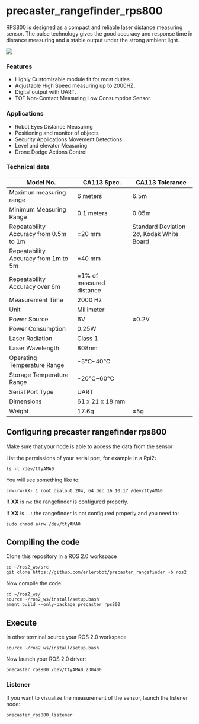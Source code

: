 # precaster_rangefinder_rps800

[RPS800](https://www.precaster.com.tw/predustrial/rps800/) is designed as a compact and reliable laser distance measuring sensor. The pulse technology gives the good accuracy and response time in distance measuring and a stable output under the strong ambient light.

![](https://www.precaster.com.tw/predustrial/wp-content/uploads/2016/08/RPS800_img4.png)

### Features

 - Highly Customizable module fit for most duties.
 - Adjustable High Speed measuring up to 2000HZ.
 - Digital output with UART.
 - TOF Non-Contact Measuring Low Consumption Sensor.

### Applications

 - Robot Eyes Distance Measuring
 - Positioning and monitor of objects
 - Security Applications Movement Detections
 - Level and elevator Measuring
 - Drone Dodge Actions Control

### Technical data

| Model No. | CA113 Spec. | CA113 Tolerance|
| --- | --- | --- |
| Maximun measuring range| 6 meters | 6.5m |
| Minimum Measuring Range|  0.1 meters | 0.05m|
|  Repeatability Accuracy from 0.5m to 1m |  ±20 mm|  Standard Deviation 2σ, Kodak White Board|
| Repeatability Accuracy from 1m to 5m | ±40 mm|
| Repeatability Accuracy over 6m	 | ±1% of measured distance | |
| Measurement Time | 2000 Hz| |
| Unit		| Millimeter| |
| Power Source		| 6V|  ±0.2V|
| Power Consumption		| 0.25W | |
| Laser Radiation		| Class 1| |
| Laser Wavelength		| 808nm| |
| Operating Temperature Range		| -5°C~40°C| |
| Storage Temperature Range		| -20°C~60°C| |
| Serial Port Type		| UART| | |
| Dimensions		| 61 x 21 x 18 mm| |
| Weight		| 17.6g| ±5g | |

## Configuring precaster rangefinder rps800

Make sure that your node is able to access the data from the sensor

List the permissions of your serial port, for example in a Rpi2:

```
ls -l /dev/ttyAMA0
```

You will see something like to:

```
crw-rw-XX- 1 root dialout 204, 64 Dec 16 10:17 /dev/ttyAMA0
```

If **XX** is `rw`: the rangefinder is configured properly.

If **XX** is `--`: the rangefinder is not configured properly and you need to:

```
sudo chmod a+rw /dev/ttyAMA0
```

## Compiling the code

Clone this repository in a ROS 2.0 workspace

```
cd ~/ros2_ws/src
git clone https://github.com/erlerobot/precaster_rangefinder -b ros2
```
Now compile the code:
```
cd ~/ros2_ws/
source ~/ros2_ws/install/setup.bash
ament build --only-package precaster_rps800
```

## Execute

In other terminal source your ROS 2.0 workspace

```
source ~/ros2_ws/install/setup.bash
```

Now launch your ROS 2.0 driver:

```
precaster_rps800 /dev/ttyAMA0 230400
```

### Listener

If you want to visualize the measurement of the sensor, launch the listener node:

```
precaster_rps800_listener
```
